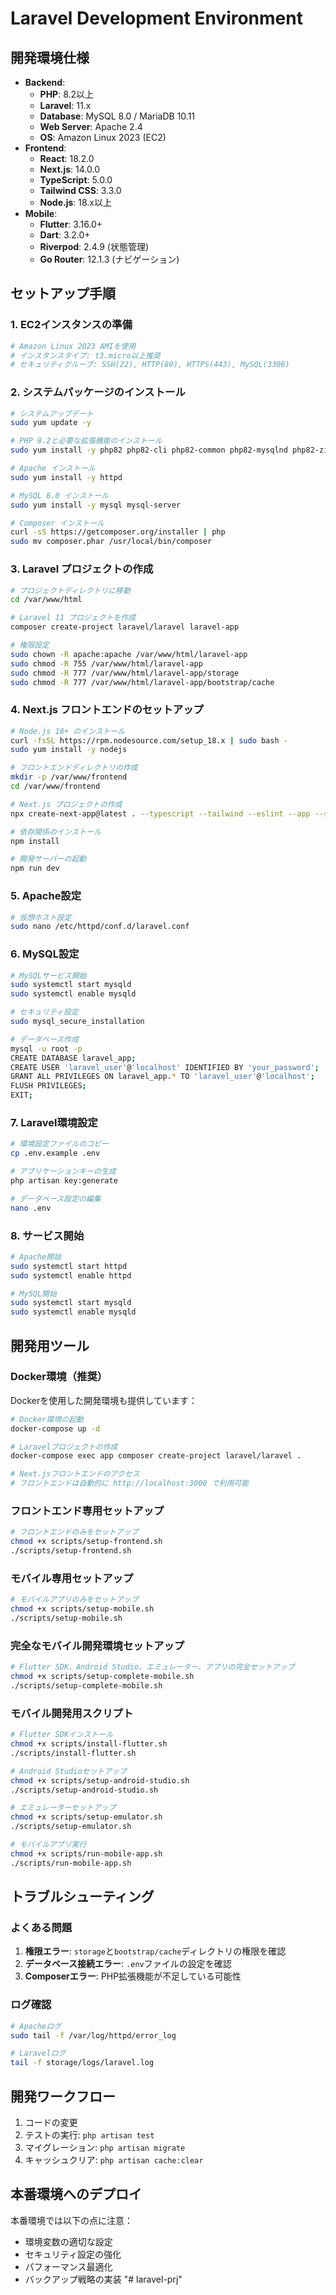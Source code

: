 # Laravel Development Environment

## 開発環境仕様
- **Backend**:
  - **PHP**: 8.2以上
  - **Laravel**: 11.x
  - **Database**: MySQL 8.0 / MariaDB 10.11
  - **Web Server**: Apache 2.4
  - **OS**: Amazon Linux 2023 (EC2)
- **Frontend**:
  - **React**: 18.2.0
  - **Next.js**: 14.0.0
  - **TypeScript**: 5.0.0
  - **Tailwind CSS**: 3.3.0
  - **Node.js**: 18.x以上
- **Mobile**:
  - **Flutter**: 3.16.0+
  - **Dart**: 3.2.0+
  - **Riverpod**: 2.4.9 (状態管理)
  - **Go Router**: 12.1.3 (ナビゲーション)

## セットアップ手順

### 1. EC2インスタンスの準備
```bash
# Amazon Linux 2023 AMIを使用
# インスタンスタイプ: t3.micro以上推奨
# セキュリティグループ: SSH(22), HTTP(80), HTTPS(443), MySQL(3306)
```

### 2. システムパッケージのインストール
```bash
# システムアップデート
sudo yum update -y

# PHP 8.2と必要な拡張機能のインストール
sudo yum install -y php82 php82-cli php82-common php82-mysqlnd php82-zip php82-gd php82-mbstring php82-curl php82-xml php82-bcmath php82-json php82-opcache php82-intl

# Apache インストール
sudo yum install -y httpd

# MySQL 8.0 インストール
sudo yum install -y mysql mysql-server

# Composer インストール
curl -sS https://getcomposer.org/installer | php
sudo mv composer.phar /usr/local/bin/composer
```

### 3. Laravel プロジェクトの作成
```bash
# プロジェクトディレクトリに移動
cd /var/www/html

# Laravel 11 プロジェクトを作成
composer create-project laravel/laravel laravel-app

# 権限設定
sudo chown -R apache:apache /var/www/html/laravel-app
sudo chmod -R 755 /var/www/html/laravel-app
sudo chmod -R 777 /var/www/html/laravel-app/storage
sudo chmod -R 777 /var/www/html/laravel-app/bootstrap/cache
```

### 4. Next.js フロントエンドのセットアップ
```bash
# Node.js 18+ のインストール
curl -fsSL https://rpm.nodesource.com/setup_18.x | sudo bash -
sudo yum install -y nodejs

# フロントエンドディレクトリの作成
mkdir -p /var/www/frontend
cd /var/www/frontend

# Next.js プロジェクトの作成
npx create-next-app@latest . --typescript --tailwind --eslint --app --src-dir --import-alias "@/*" --yes

# 依存関係のインストール
npm install

# 開発サーバーの起動
npm run dev
```

### 5. Apache設定
```bash
# 仮想ホスト設定
sudo nano /etc/httpd/conf.d/laravel.conf
```

### 6. MySQL設定
```bash
# MySQLサービス開始
sudo systemctl start mysqld
sudo systemctl enable mysqld

# セキュリティ設定
sudo mysql_secure_installation

# データベース作成
mysql -u root -p
CREATE DATABASE laravel_app;
CREATE USER 'laravel_user'@'localhost' IDENTIFIED BY 'your_password';
GRANT ALL PRIVILEGES ON laravel_app.* TO 'laravel_user'@'localhost';
FLUSH PRIVILEGES;
EXIT;
```

### 7. Laravel環境設定
```bash
# 環境設定ファイルのコピー
cp .env.example .env

# アプリケーションキーの生成
php artisan key:generate

# データベース設定の編集
nano .env
```

### 8. サービス開始
```bash
# Apache開始
sudo systemctl start httpd
sudo systemctl enable httpd

# MySQL開始
sudo systemctl start mysqld
sudo systemctl enable mysqld
```

## 開発用ツール

### Docker環境（推奨）
Dockerを使用した開発環境も提供しています：
```bash
# Docker環境の起動
docker-compose up -d

# Laravelプロジェクトの作成
docker-compose exec app composer create-project laravel/laravel .

# Next.jsフロントエンドのアクセス
# フロントエンドは自動的に http://localhost:3000 で利用可能
```

### フロントエンド専用セットアップ
```bash
# フロントエンドのみをセットアップ
chmod +x scripts/setup-frontend.sh
./scripts/setup-frontend.sh
```

### モバイル専用セットアップ
```bash
# モバイルアプリのみをセットアップ
chmod +x scripts/setup-mobile.sh
./scripts/setup-mobile.sh
```

### 完全なモバイル開発環境セットアップ
```bash
# Flutter SDK、Android Studio、エミュレーター、アプリの完全セットアップ
chmod +x scripts/setup-complete-mobile.sh
./scripts/setup-complete-mobile.sh
```

### モバイル開発用スクリプト
```bash
# Flutter SDKインストール
chmod +x scripts/install-flutter.sh
./scripts/install-flutter.sh

# Android Studioセットアップ
chmod +x scripts/setup-android-studio.sh
./scripts/setup-android-studio.sh

# エミュレーターセットアップ
chmod +x scripts/setup-emulator.sh
./scripts/setup-emulator.sh

# モバイルアプリ実行
chmod +x scripts/run-mobile-app.sh
./scripts/run-mobile-app.sh
```

## トラブルシューティング

### よくある問題
1. **権限エラー**: `storage`と`bootstrap/cache`ディレクトリの権限を確認
2. **データベース接続エラー**: `.env`ファイルの設定を確認
3. **Composerエラー**: PHP拡張機能が不足している可能性

### ログ確認
```bash
# Apacheログ
sudo tail -f /var/log/httpd/error_log

# Laravelログ
tail -f storage/logs/laravel.log
```

## 開発ワークフロー

1. コードの変更
2. テストの実行: `php artisan test`
3. マイグレーション: `php artisan migrate`
4. キャッシュクリア: `php artisan cache:clear`

## 本番環境へのデプロイ

本番環境では以下の点に注意：
- 環境変数の適切な設定
- セキュリティ設定の強化
- パフォーマンス最適化
- バックアップ戦略の実装 "# laravel-prj" 
